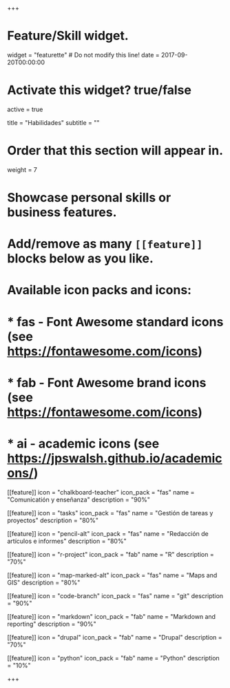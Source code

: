 +++
# Feature/Skill widget.
widget = "featurette"  # Do not modify this line!
date = 2017-09-20T00:00:00

# Activate this widget? true/false
active = true

title = "Habilidades"
subtitle = ""

# Order that this section will appear in.
weight = 7

# Showcase personal skills or business features.
#
# Add/remove as many `[[feature]]` blocks below as you like.
#
# Available icon packs and icons:
# * fas - Font Awesome standard icons (see https://fontawesome.com/icons)
# * fab - Font Awesome brand icons (see https://fontawesome.com/icons)
# * ai - academic icons (see https://jpswalsh.github.io/academicons/)

[[feature]]
  icon = "chalkboard-teacher"
  icon_pack = "fas"
  name = "Comunicatión y enseñanza"
  description = "90%"

[[feature]]
  icon = "tasks"
  icon_pack = "fas"
  name = "Gestión de tareas y proyectos"
  description = "80%"

[[feature]]
  icon = "pencil-alt"
  icon_pack = "fas"
  name = "Redacción de artículos e informes"
  description = "80%"

[[feature]]
  icon = "r-project"
  icon_pack = "fab"
  name = "R"
  description = "70%"

[[feature]]
  icon = "map-marked-alt"
  icon_pack = "fas"
  name = "Maps and GIS"
  description = "80%"

[[feature]]
  icon = "code-branch"
  icon_pack = "fas"
  name = "git"
  description = "90%"

[[feature]]
  icon = "markdown"
  icon_pack = "fab"
  name = "Markdown and reporting"
  description = "90%"

[[feature]]
  icon = "drupal"
  icon_pack = "fab"
  name = "Drupal"
  description = "70%"

[[feature]]
  icon = "python"
  icon_pack = "fab"
  name = "Python"
  description = "10%"

+++
